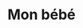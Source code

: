---
layout: layouts/home.html
title: Mon bébé
price: 100 euros
description: Photo d'enfant jusqu'à 3 ans (photo à domicile).
---